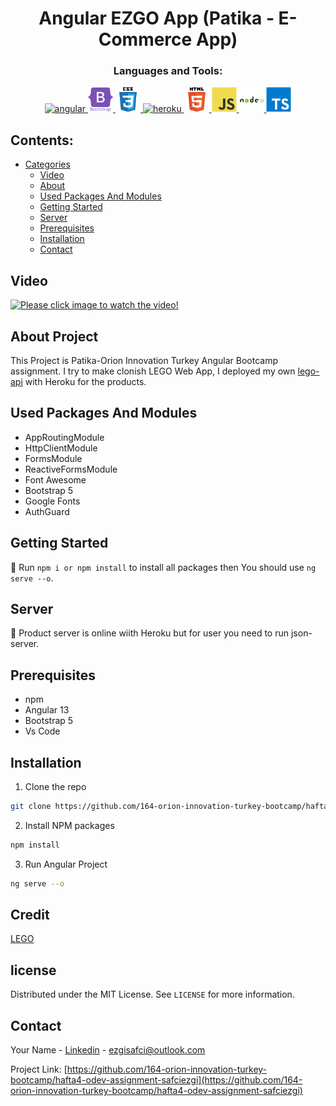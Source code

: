 <h1 align="center">Angular EZGO App (Patika - E-Commerce App)</h1>


<h3 align="center">Languages and Tools:</h3>
<p align="center"> <a href="https://angular.io" target="_blank" rel="noreferrer"> <img src="https://angular.io/assets/images/logos/angular/angular.svg" alt="angular" width="40" height="40"/> </a> <a href="https://getbootstrap.com" target="_blank" rel="noreferrer"> <img src="https://raw.githubusercontent.com/devicons/devicon/master/icons/bootstrap/bootstrap-plain-wordmark.svg" alt="bootstrap" width="40" height="40"/> </a> <a href="https://www.w3schools.com/css/" target="_blank" rel="noreferrer"> <img src="https://raw.githubusercontent.com/devicons/devicon/master/icons/css3/css3-original-wordmark.svg" alt="css3" width="40" height="40"/> </a> <a href="https://heroku.com" target="_blank" rel="noreferrer"> <img src="https://www.vectorlogo.zone/logos/heroku/heroku-icon.svg" alt="heroku" width="40" height="40"/> </a> <a href="https://www.w3.org/html/" target="_blank" rel="noreferrer"> <img src="https://raw.githubusercontent.com/devicons/devicon/master/icons/html5/html5-original-wordmark.svg" alt="html5" width="40" height="40"/> </a> <a href="https://developer.mozilla.org/en-US/docs/Web/JavaScript" target="_blank" rel="noreferrer"> <img src="https://raw.githubusercontent.com/devicons/devicon/master/icons/javascript/javascript-original.svg" alt="javascript" width="40" height="40"/> </a> <a href="https://nodejs.org" target="_blank" rel="noreferrer"> <img src="https://raw.githubusercontent.com/devicons/devicon/master/icons/nodejs/nodejs-original-wordmark.svg" alt="nodejs" width="40" height="40"/> </a> <a href="https://www.typescriptlang.org/" target="_blank" rel="noreferrer"> <img src="https://raw.githubusercontent.com/devicons/devicon/master/icons/typescript/typescript-original.svg" alt="typescript" width="40" height="40"/> </a> </p>



## Contents:
 - [Categories](#categories)
      - [Video](#video)
      - [About](#about-project)
      - [Used Packages And Modules](#used-packages-and-modules)
      - [Getting Started](#getting-started)
      - [Server](#server)
      - [Prerequisites](#prerequisites)
      - [Installation](#installation)
      - [Contact](#contact)
      
## Video

[![Please click image to watch the video!](https://user-images.githubusercontent.com/51738775/162393476-f238f4ca-2fde-4d9b-b410-6fc351aeb9aa.png)](https://youtu.be/dgsmpDZmqM4)

## About Project
 This Project is Patika-Orion Innovation Turkey Angular Bootcamp assignment. I try to make clonish LEGO Web App, I deployed my own [lego-api](https://github.com/safciezgi/lego-api) with Heroku for the products.
 
## Used Packages And Modules

- AppRoutingModule
- HttpClientModule
- FormsModule
- ReactiveFormsModule
- Font Awesome
- Bootstrap 5
- Google Fonts
- AuthGuard

## Getting Started

:rocket: Run `npm i or npm install` to install all packages then You should use `ng serve --o`.

## Server

 :electric_plug: Product server is online wiith Heroku but for user you need to run json-server. 

## Prerequisites

- npm
- Angular 13
- Bootstrap 5
- Vs Code

## Installation
1. Clone the repo
```sh
git clone https://github.com/164-orion-innovation-turkey-bootcamp/hafta4-odev-assignment-safciezgi
```
2. Install NPM packages
```sh
npm install
```
3. Run Angular Project
```sh
ng serve --o
```
## Credit

[LEGO](https://www.lego.com/en-us) 

## license

Distributed under the MIT License. See `LICENSE` for more information.

## Contact

Your Name - [Linkedin](https://linkedin.com/in/ezgisafçı) - ezgisafci@outlook.com

Project Link: [https://github.com/164-orion-innovation-turkey-bootcamp/hafta4-odev-assignment-safciezgi](https://github.com/164-orion-innovation-turkey-bootcamp/hafta4-odev-assignment-safciezgi)




